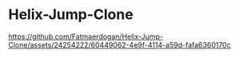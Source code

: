 # Helix-Jump-Clone

https://github.com/Fatmaerdogan/Helix-Jump-Clone/assets/24254222/60449062-4e9f-4114-a59d-fafa6360170c

